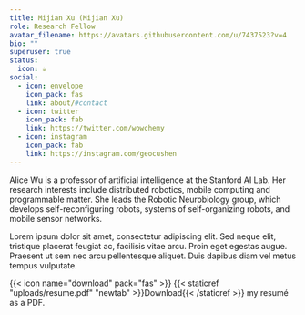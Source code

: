 ```yaml
---
title: Mijian Xu (Mijian Xu)
role: Research Fellow
avatar_filename: https://avatars.githubusercontent.com/u/7437523?v=4
bio: ""
superuser: true
status:
  icon: ☕️
social:
  - icon: envelope
    icon_pack: fas
    link: about/#contact
  - icon: twitter
    icon_pack: fab
    link: https://twitter.com/wowchemy
  - icon: instagram
    icon_pack: fab
    link: https://instagram.com/geocushen
---
```


Alice Wu is a professor of artificial intelligence at the Stanford AI Lab. Her research interests include distributed robotics, mobile computing and programmable matter. She leads the Robotic Neurobiology group, which develops self-reconfiguring robots, systems of self-organizing robots, and mobile sensor networks.

Lorem ipsum dolor sit amet, consectetur adipiscing elit. Sed neque elit, tristique placerat feugiat ac, facilisis vitae arcu. Proin eget egestas augue. Praesent ut sem nec arcu pellentesque aliquet. Duis dapibus diam vel metus tempus vulputate.

{{< icon name="download" pack="fas" >}} {{< staticref "uploads/resume.pdf" "newtab" >}}Download{{< /staticref >}} my resumé as a PDF.
